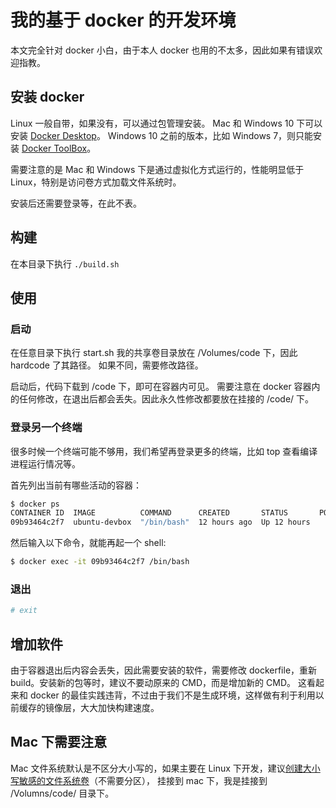 # 我的基于 docker 的开发环境

本文完全针对 docker 小白，由于本人 docker 也用的不太多，因此如果有错误欢迎指教。

## 安装 docker
Linux 一般自带，如果没有，可以通过包管理安装。
Mac 和 Windows 10 下可以安装 [Docker Desktop](https://www.docker.com/products/docker-desktop)。
Windows 10 之前的版本，比如 Windows 7，则只能安装 [Docker ToolBox](https://docs.docker.com/toolbox/toolbox_install_windows/)。

需要注意的是 Mac 和 Windows 下是通过虚拟化方式运行的，性能明显低于 Linux，特别是访问卷方式加载文件系统时。

安装后还需要登录等，在此不表。

## 构建
在本目录下执行 `./build.sh`

## 使用
### 启动
在任意目录下执行 start.sh
我的共享卷目录放在 /Volumes/code 下，因此 hardcode 了其路径。
如果不同，需要修改路径。

启动后，代码下载到 /code 下，即可在容器内可见。
需要注意在 docker 容器内的任何修改，在退出后都会丢失。因此永久性修改都要放在挂接的 /code/ 下。

### 登录另一个终端
很多时候一个终端可能不够用，我们希望再登录更多的终端，比如 top 查看编译进程运行情况等。

首先列出当前有哪些活动的容器：
```bash
$ docker ps
CONTAINER ID  IMAGE          COMMAND      CREATED       STATUS       PORTS   NAMES
09b93464c2f7  ubuntu-devbox  "/bin/bash"  12 hours ago  Up 12 hours          laughing_northcutt
```
然后输入以下命令，就能再起一个 shell:
```bash
$ docker exec -it 09b93464c2f7 /bin/bash
```
### 退出
```bash
# exit
```

## 增加软件
由于容器退出后内容会丢失，因此需要安装的软件，需要修改 dockerfile，重新 build。安装新的包等时，建议不要动原来的 CMD，而是增加新的 CMD。
这看起来和 docker 的最佳实践违背，不过由于我们不是生成环境，这样做有利于利用以前缓存的镜像层，大大加快构建速度。

## Mac 下需要注意
Mac 文件系统默认是不区分大小写的，如果主要在 Linux 下开发，建议[创建大小写敏感的文件系统卷](https://www.google.com/search?q=mac+%E5%A4%A7%E5%B0%8F%E5%86%99%E6%95%8F%E6%84%9F+%E5%8D%B7)（不需要分区），
挂接到 mac 下，我是挂接到 /Volumns/code/ 目录下。
